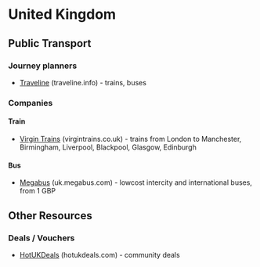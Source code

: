# United Kingdom

## Public Transport

### Journey planners
* [Traveline](http://www.traveline.info/) (traveline.info) - trains, buses

### Companies

#### Train
* [Virgin Trains](http://www.virgintrains.co.uk/) (virgintrains.co.uk) - trains from London to Manchester, Birmingham, Liverpool, Blackpool, Glasgow, Edinburgh

#### Bus
* [Megabus](http://uk.megabus.com/) (uk.megabus.com) - lowcost intercity and international buses, from 1 GBP

## Other Resources
### Deals / Vouchers
* [HotUKDeals](http://www.hotukdeals.com/) (hotukdeals.com) - community deals

